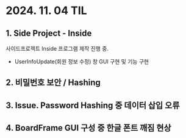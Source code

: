 # 2024. 11. 04 TIL

## 1. Side Project - Inside

사이드프로젝트 Inside 프로그램 제작 진행 중.
* UserInfoUpdate(회원 정보 수정) 창 GUI 구현 및 기능 구현


## 2. 비밀번호 보안 / Hashing

## 3. Issue. Password Hashing 중 데이터 삽입 오류

## 4. BoardFrame GUI 구성 중 한글 폰트 깨짐 현상
